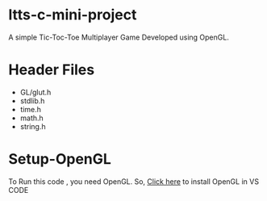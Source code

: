 # ltts-c-mini-project
A simple Tic-Toc-Toe Multiplayer Game Developed using OpenGL.  
# Header Files
* GL/glut.h
* stdlib.h
* time.h
* math.h
* string.h
# Setup-OpenGL
To Run this code , you need OpenGL. So, [Click here](https://www.youtube.com/watch?v=j9HjjB-sJL0) to install OpenGL in VS CODE
